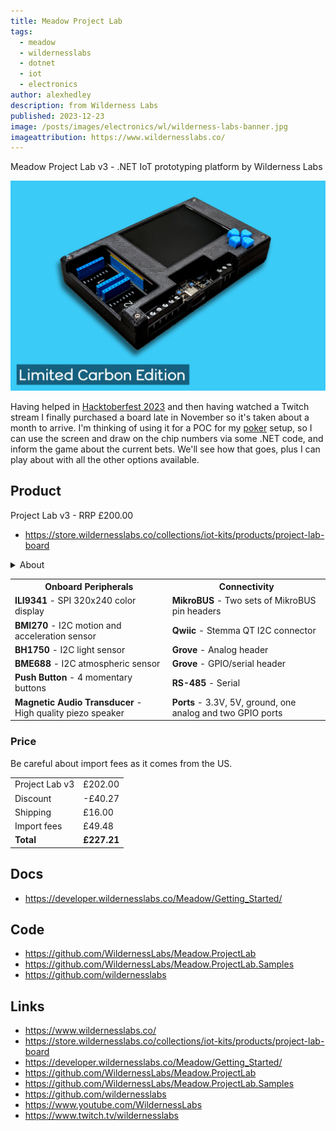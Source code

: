 ```yaml
---
title: Meadow Project Lab
tags:
  - meadow
  - wildernesslabs
  - dotnet
  - iot
  - electronics
author: alexhedley
description: from Wilderness Labs
published: 2023-12-23
image: /posts/images/electronics/wl/wilderness-labs-banner.jpg
imageattribution: https://www.wildernesslabs.co/
---
```


<!-- # Meadow Project Lab -->

Meadow Project Lab v3 - .NET IoT prototyping platform by Wilderness Labs

![Project Lab v3](images/electronics/wl/Project_Lab_v3_Carbon_Edition.jpg "Project Lab v3")

Having helped in [Hacktoberfest 2023](hacktoberfest-2023.md) and then having watched a Twitch stream I finally purchased a board late in November so it's taken about a month to arrive. I'm thinking of using it for a POC for my [poker](tags/poker/) setup, so I can use the screen and draw on the chip numbers via some .NET code, and inform the game about the current bets. We'll see how that goes, plus I can play about with all the other options available.

## Product

Project Lab v3 - RRP £200.00

- https://store.wildernesslabs.co/collections/iot-kits/products/project-lab-board

<details>
<summary>About</summary>
Cut your time to production in half. Project Lab is created by Wilderness Labs, runs entirely on .NET, and makes hardware less hard to create. With Project Lab, every software developer is an IoT developer. Design your hardware using Project Lab&#39;s open-source design. Connect to Thousands of Plug &amp; Play Peripherals Project Lab includes two microBUS and three Grove/Qwiic/StemmaQT Connectors. No breadboard, no complicated wiring, and no tedious soldering. Enjoy rapid prototyping and exploring thousands of plug &amp; play peripherals. Two mikroBUS connectors unlock thousands of official MikroElektronika click boards and tons of 3rd party boards that are mikroBUS compatible. Three Grove/Qwiic/StemmaQT connectors provide access to a massive ecosystem of pluggable peripherals from SeeedStudio, Adafruit, and SparkFun. Accelerometer and Gyroscope Project Lab includes the small, lower power, and optimized for wearables, BMI270 Inertial Measurement Unit (IMU). The 6-axis sensor combines a 16-bit tri-axial gyroscope and a 16-bit tri-axial accelerometer featuring Bosch’s automotive-proven gyroscope technology. While you may not want to wear Project Lab, the lab is perfect to start your wearable design. Environmental sensing with Artificial Intelligence The BME688 is the first gas sensor with Artificial Intelligence (AI) and integrated high-linearity and high-accuracy pressure, humidity, and temperature sensors. Use Project Lab to start building your mobile &amp; connected applications where size, low power consumption, and environmental awareness are critical requirements. The Standard for Light Sensors The Rohm BH1760 Digital Ambient Light sensor is the go-to for engineers. It&#39;s low power, used in a wide variety of applications, and it can accurately measure from 1 to 65535 lux. TFT LCD with 65k colors The ILI9341 is a 2.8” 320x240 IPS full view TFT LCD with 65k colors. Project Lab&#39;s onboard ILI9341 allows you to directly display information from your peripherals or create a complete navigation system using the directional push buttons. RS-485, I/O, and Power Terminals Through easy-to-use screw terminals, Project Lab enables RS-485 communication directly with industrial sensors, a 5v and 3v3 power connection with the ground, and additional digital and analog I/O. Onboard Audio Project Lab includes an onboard CMT-7525-80-SMT Magnetic Buzzer Transducer when you need more than visuals. Meadow F7v2 Core Compute Module is now onboard For Project Lab v3 we included the Meadow F7 Core Compute Module right on board to get your projects/ideas even closer to production. Explore thousands of plug-and-play peripherals and build endless solutions with Project Lab. Designs, documents, and other resources can be found on GitHub.
</details>

<table>
    <tr>
        <th>Onboard Peripherals</th>
        <th>Connectivity</th>
    </tr>
    <tr>
        <td><strong>ILI9341</strong> - SPI 320x240 color display</li></td>
        <td><strong>MikroBUS</strong> - Two sets of MikroBUS pin headers</td>
    </tr>
    <tr>
        <td><strong>BMI270</strong> - I2C motion and acceleration sensor</td>
        <td><strong>Qwiic</strong> - Stemma QT I2C connector</td>
    </tr>
    <tr>
        <td><strong>BH1750</strong> - I2C light sensor</td>
        <td><strong>Grove</strong> - Analog header</td>
    </tr>
    <tr>
        <td><strong>BME688</strong> - I2C atmospheric sensor</td>
        <td><strong>Grove</strong> - GPIO/serial header</td>
    </tr>
    <tr>
        <td><strong>Push Button</strong> - 4 momentary buttons</td>
        <td><strong>RS-485</strong> - Serial</td>
    </tr>
    <tr>
        <td><strong>Magnetic Audio Transducer</strong> - High quality piezo speaker</td>
        <td><strong>Ports</strong> - 3.3V, 5V, ground, one analog and two GPIO ports</td>
    </tr>
</table>

### Price

Be careful about import fees as it comes from the US.

|                |             |
| -------------- | ----------- |
| Project Lab v3 | £202.00     |
| Discount       | -£40.27     |
| Shipping       | £16.00      |
| Import fees    | £49.48      |
| **Total**      | **£227.21** |

## Docs

- https://developer.wildernesslabs.co/Meadow/Getting_Started/

## Code

- https://github.com/WildernessLabs/Meadow.ProjectLab
- https://github.com/WildernessLabs/Meadow.ProjectLab.Samples
- https://github.com/wildernesslabs

## Links

- https://www.wildernesslabs.co/
- https://store.wildernesslabs.co/collections/iot-kits/products/project-lab-board
- https://developer.wildernesslabs.co/Meadow/Getting_Started/
- https://github.com/WildernessLabs/Meadow.ProjectLab
- https://github.com/WildernessLabs/Meadow.ProjectLab.Samples
- https://github.com/wildernesslabs
- https://www.youtube.com/WildernessLabs
- https://www.twitch.tv/wildernesslabs
